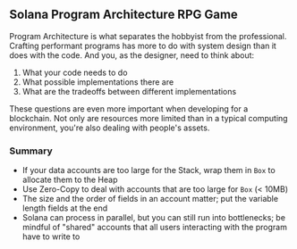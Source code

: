 ## Solana Program Architecture RPG Game

Program Architecture is what separates the hobbyist from the professional. 
Crafting performant programs has more to do with system design than it does with the code. And you, as the designer, need to think about:

1. What your code needs to do
2. What possible implementations there are
3. What are the tradeoffs between different implementations

These questions are even more important when developing for a blockchain. 
Not only are resources more limited than in a typical computing environment, you're also dealing with people's assets.

### Summary
- If your data accounts are too large for the Stack, wrap them in ```Box``` to allocate them to the Heap
- Use Zero-Copy to deal with accounts that are too large for ```Box``` (< 10MB)
- The size and the order of fields in an account matter; put the variable length fields at the end
- Solana can process in parallel, but you can still run into bottlenecks; be mindful of "shared" accounts that all users interacting with the program have to write to
